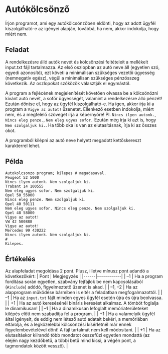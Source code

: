 # Autókölcsönző

Írjon programot, ami egy autókölcsönzőben eldönti, hogy az adott ügyfél kiszolgálható-e az igényei alapján, továbbá, ha nem, akkor indokolja, hogy miért nem.

## Feladat

A rendelkezésre álló autók nevét és kölcsönzési feltételeit a mellékelt input.txt fájl tartalmazza. Az első oszlopban az autó neve áll (egyetlen szó, egyedi azonosító), ezt követi a minimálisan szükséges vezetői ügyesség (nemnegatív egész), végül a minimálisan szükséges pénzösszeg következik. Az oszlopokat szóközök választják el egymástól.

A program a fejlécének megjelenítését követően olvassa be a kölcsönözni kívánt autó nevét, a sofőr ügyességét, valamint a rendelkezésre álló pénzét! Ezután döntse el, hogy az ügyfél kiszolgálható-e. Ha igen, akkor írja ki a program a `Vigye az autot!` üzenetet. Ellenkező esetben indokolja, miért nem, és a megfelelő szöveget írja a képernyőre! Pl. `Nincs ilyen autonk.`, `Nincs eleg penze.`, `Nem eleg ugyes sofor.` Ezután még írja ki azt is, hogy `Nem szolgaljuk ki.`. Ha több oka is van az elutasításnak, írja ki az összes okot.

A programból kilépni az autó neve helyett megadott kettőskereszt karakterrel lehet.

## Példa

```
Autokolcsonzo program; kilepes # megadasaval.
Peugeot 52 5000
Nincs ilyen autonk. Nem szolgaljuk ki.
Trabant 14 100555
Nem eleg ugyes sofor. Nem szolgaljuk ki.
Opel 50 55000
Nincs eleg penze. Nem szolgaljuk ki.
Opel 40 50111
Nem eleg ugyes sofor. Nincs eleg penze. Nem szolgaljuk ki.
Opel 48 58000
Vigye az autot!
VW 42 500888
Vigye az autot!
Mercedes 99 430222
Nincs ilyen autonk. Nem szolgaljuk ki.
#
Kilepes.
```

## Értékelés

Az alapfeladat megoldása 2 pont. Plusz, illetve mínusz pont adandó a következőkért:
| Pont | Megjegyzés |
|------|------------|
| –1 | Ha a program fordítása során egyetlen, szabvány fejfájlok be nem kapcsolásából (`#include`) adódó, figyelmeztető üzenet is akad. |
| –1, –2 | Ha az alapprogram működése bármiben is eltér a feladatban megfogalmazottól. |
| –1 | Ha az `input.txt` fájlt minden egyes ügyfél esetén újra és újra beolvassa. |
| +1 | Ha az autó keresésénél bináris keresést alkalmaz. A tömböt foglalja le dinamikusan! |
| –1 | Ha a dinamikusan lefoglalt memóriaterületeket kilépés előtt nem szabadítja fel a program. |
| +1 | Ha a valamelyik ügyfél által igényelt, de eddig nem létező autó adatait bekéri, a memóriában eltárolja, és a legközelebbi kölcsönzési kísérletnél már ennek figyelembevételével dönt! A fájl tartalmát nem kell módosítani. |
| +1 | Ha az elutasításkor kiírandó több mondatot összefűzi egyetlen mondattá (az elején nagy kezdőbetű, a többi betű mind kicsi, a végén pont, a tagmondatok között vessző). |
